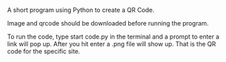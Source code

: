 A short program using Python to create a QR Code. 

Image and qrcode should be downloaded before running the program. 

To run the code, type start code.py in the terminal and a prompt to enter a link will pop up. After you hit enter a .png file will show up. That is the QR code for the specific site. 
